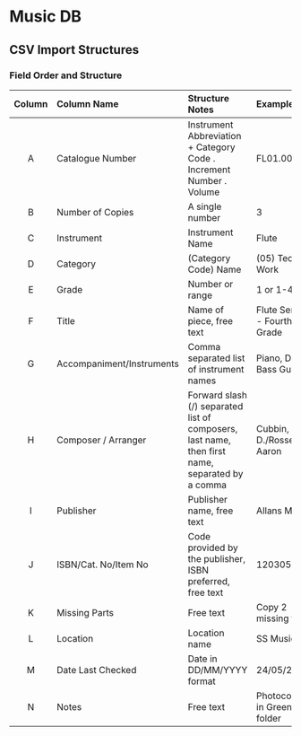 # Music DB

## CSV Import Structures

### Field Order and Structure

| Column | Column Name               | Structure Notes                                                                                 | Example                       |
| :----: | :------------------------ | :---------------------------------------------------------------------------------------------- | :---------------------------- |
|   A    | Catalogue Number          | Instrument Abbreviation + Category Code . Increment Number . Volume                             | FL01.0001.01                  |
|   B    | Number of Copies          | A single number                                                                                 | 3                             |
|   C    | Instrument                | Instrument Name                                                                                 | Flute                         |
|   D    | Category                  | (Category Code) Name                                                                            | (05) Technical Work           |
|   E    | Grade                     | Number or range                                                                                 | 1 or 1-4                      |
|   F    | Title                     | Name of piece, free text                                                                        | Flute Series 1 - Fourth Grade |
|   G    | Accompaniment/Instruments | Comma separated list of instrument names                                                        | Piano, Drums, Bass Guitar     |
|   H    | Composer / Arranger       | Forward slash (/) separated list of composers, last name, then first name, separated by a comma | Cubbin, D./Rosser, Aaron      |
|   I    | Publisher                 | Publisher name, free text                                                                       | Allans Music                  |
|   J    | ISBN/Cat. No/Item No      | Code provided by the publisher, ISBN preferred, free text                                       | 1203051739                    |
|   K    | Missing Parts             | Free text                                                                                       | Copy 2 missing flute          |
|   L    | Location                  | Location name                                                                                   | SS Music 10                   |
|   M    | Date Last Checked         | Date in DD/MM/YYYY format                                                                       | 24/05/2021                    |
|   N    | Notes                     | Free text                                                                                       | Photocopies in Green folder   |
